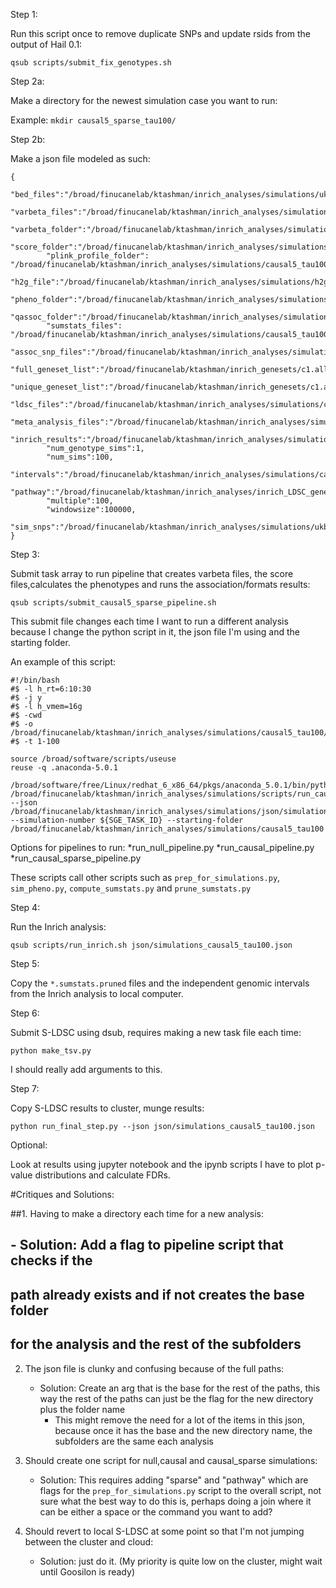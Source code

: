 Step 1:

Run this script once to remove duplicate SNPs and update rsids from the output of Hail 0.1:

```qsub scripts/submit_fix_genotypes.sh```

Step 2a:

Make a directory for the newest simulation case you want to run:

Example:
```mkdir causal5_sparse_tau100/```

Step 2b:

Make a json file modeled as such:
```
{
        "bed_files":"/broad/finucanelab/ktashman/inrich_analyses/simulations/ukbb/UKB_null_50k_imputed_",
        "varbeta_files":"/broad/finucanelab/ktashman/inrich_analyses/simulations/causal5_tau100/varbeta_files_causal/UKB_null_50k_imputed_",
        "varbeta_folder":"/broad/finucanelab/ktashman/inrich_analyses/simulations/causal5_tau100/varbeta_files_causal/",
        "score_folder":"/broad/finucanelab/ktashman/inrich_analyses/simulations/causal5_tau100/score_files_causal/",
        "plink_profile_folder": "/broad/finucanelab/ktashman/inrich_analyses/simulations/causal5_tau100/plink_profile_files_causal/",
        "h2g_file":"/broad/finucanelab/ktashman/inrich_analyses/simulations/h2g_files/h2g",
        "pheno_folder":"/broad/finucanelab/ktashman/inrich_analyses/simulations/causal5_tau100/pheno_files_causal/",
        "qassoc_folder":"/broad/finucanelab/ktashman/inrich_analyses/simulations/causal5_tau100/qassoc_files_causal/",
        "sumstats_files": "/broad/finucanelab/ktashman/inrich_analyses/simulations/causal5_tau100/sumstats_files_causal/",
        "assoc_snp_files":"/broad/finucanelab/ktashman/inrich_analyses/simulations/causal5_tau100/assoc_snp_files_causal/",
        "full_geneset_list":"/broad/finucanelab/ktashman/inrich_genesets/c1.all.v3.0.entrez.msig.set",
        "unique_geneset_list":"/broad/finucanelab/ktashman/inrich_genesets/c1.all.v3.unique",
        "ldsc_files":"/broad/finucanelab/ktashman/inrich_analyses/simulations/causal5_tau100/ldsc_simulations_exclude_causal/",
        "meta_analysis_files":"/broad/finucanelab/ktashman/inrich_analyses/simulations/causal5_tau100/meta_analysis_files_causal/",
        "inrich_results":"/broad/finucanelab/ktashman/inrich_analyses/simulations/causal5_tau100/inrich_simulations_causal/",
        "num_genotype_sims":1,
        "num_sims":100,
        "intervals":"/broad/finucanelab/ktashman/inrich_analyses/simulations/causal5_tau100/intervals_causal/",
        "pathway":"/broad/finucanelab/ktashman/inrich_analyses/inrich_LDSC_genesets/inrich.c1.all.v3.0.entrez.msig.ST_IL_13_PATHWAY.GeneSet",
        "multiple":100,
        "windowsize":100000,
        "sim_snps":"/broad/finucanelab/ktashman/inrich_analyses/simulations/ukbb/sim.snps"
}
```

Step 3:

Submit task array to run pipeline that creates varbeta files, 
the score files,calculates the phenotypes and runs the association/formats results:

```qsub scripts/submit_causal5_sparse_pipeline.sh```

This submit file changes each time I want to run a different analysis 
because I change the python script in it, the json file I'm using and the starting folder.

An example of this script:

```
#!/bin/bash
#$ -l h_rt=6:10:30
#$ -j y
#$ -l h_vmem=16g
#$ -cwd
#$ -o /broad/finucanelab/ktashman/inrich_analyses/simulations/causal5_tau100/pipeline.log
#$ -t 1-100

source /broad/software/scripts/useuse
reuse -q .anaconda-5.0.1

/broad/software/free/Linux/redhat_6_x86_64/pkgs/anaconda_5.0.1/bin/python /broad/finucanelab/ktashman/inrich_analyses/simulations/scripts/run_causal_pipeline.py --json /broad/finucanelab/ktashman/inrich_analyses/simulations/json/simulations_causal5_tau100.json --simulation-number ${SGE_TASK_ID} --starting-folder /broad/finucanelab/ktashman/inrich_analyses/simulations/causal5_tau100
```

Options for pipelines to run:
*run_null_pipeline.py
*run_causal_pipeline.py
*run_causal_sparse_pipeline.py

These scripts call other scripts such as `prep_for_simulations.py`, `sim_pheno.py`, 
`compute_sumstats.py` and `prune_sumstats.py`

Step 4: 

Run the Inrich analysis:

```qsub scripts/run_inrich.sh json/simulations_causal5_tau100.json```

Step 5:

Copy the `*.sumstats.pruned` files and the independent genomic intervals 
from the Inrich analysis to local computer.

Step 6:

Submit S-LDSC using dsub, requires making a new task file each time:

```python make_tsv.py```

I should really add arguments to this.

Step 7:

Copy S-LDSC results to cluster, munge results:

```python run_final_step.py --json json/simulations_causal5_tau100.json```

Optional:

Look at results using jupyter notebook and the ipynb scripts I have
to plot p-value distributions and calculate FDRs.

#Critiques and Solutions:

##1. Having to make a directory each time for a new analysis:
  ## - Solution: Add a flag to pipeline script that checks if the 
  ##   path already exists and if not creates the base folder
  ##   for the analysis and the rest of the subfolders

2. The json file is clunky and confusing because of the full paths:
   - Solution: Create an arg that is the base for the rest of the paths,
     this way the rest of the paths can just be the flag for the new 
     directory plus the folder name
     - This might remove the need for a lot of the items in this json,
       because once it has the base and the new directory name, the subfolders
       are the same each analysis

3. Should create one script for null,causal and causal_sparse simulations:
   - Solution: This requires adding "sparse" and "pathway" which are flags 
     for the `prep_for_simulations.py` script to the overall script, not sure
     what the best way to do this is, perhaps doing a join where it can be
     either a space or the command you want to add?

4. Should revert to local S-LDSC at some point so that I'm not jumping
   between the cluster and cloud:
   - Solution: just do it. (My priority is quite low on the cluster,
     might wait until Goosilon is ready)
